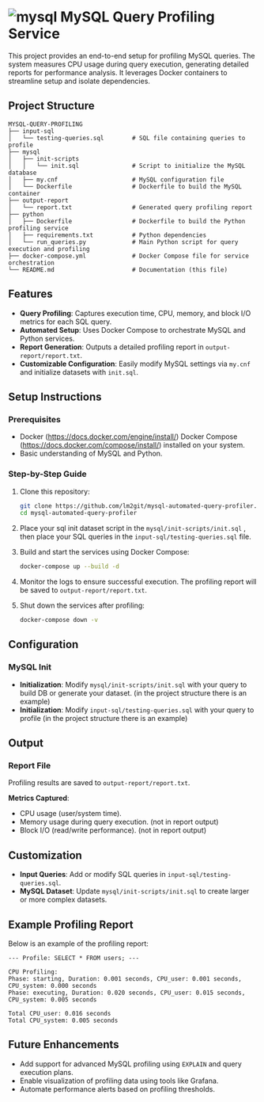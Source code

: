 
# ![mysql](https://skillicons.dev/icons?i=mysql&perline=3) MySQL Query Profiling Service

This project provides an end-to-end setup for profiling MySQL queries. The system measures CPU usage during query execution, generating detailed reports for performance analysis. It leverages Docker containers to streamline setup and isolate dependencies.

## Project Structure

```
MYSQL-QUERY-PROFILING
├── input-sql
│   └── testing-queries.sql        # SQL file containing queries to profile
├── mysql
│   ├── init-scripts
│   │   └── init.sql               # Script to initialize the MySQL database
│   ├── my.cnf                     # MySQL configuration file
│   └── Dockerfile                 # Dockerfile to build the MySQL container
├── output-report
│   └── report.txt                 # Generated query profiling report
├── python
│   ├── Dockerfile                 # Dockerfile to build the Python profiling service
│   ├── requirements.txt           # Python dependencies
│   └── run_queries.py             # Main Python script for query execution and profiling
├── docker-compose.yml             # Docker Compose file for service orchestration
└── README.md                      # Documentation (this file)
```

## Features

- **Query Profiling**: Captures execution time, CPU, memory, and block I/O metrics for each SQL query.
- **Automated Setup**: Uses Docker Compose to orchestrate MySQL and Python services.
- **Report Generation**: Outputs a detailed profiling report in `output-report/report.txt`.
- **Customizable Configuration**: Easily modify MySQL settings via `my.cnf` and initialize datasets with `init.sql`.

## Setup Instructions

### Prerequisites

- Docker (https://docs.docker.com/engine/install/) Docker Compose (https://docs.docker.com/compose/install/) installed on your system.
- Basic understanding of MySQL and Python.

### Step-by-Step Guide

1. Clone this repository:
   ```bash
   git clone https://github.com/lm2git/mysql-automated-query-profiler.git
   cd mysql-automated-query-profiler
   ```

2. Place your sql init dataset script in the `mysql/init-scripts/init.sql` , then place your SQL queries in the `input-sql/testing-queries.sql` file. 

3. Build and start the services using Docker Compose:
   ```bash
   docker-compose up --build -d
   ```

4. Monitor the logs to ensure successful execution. The profiling report will be saved to `output-report/report.txt`.

5. Shut down the services after profiling:
   ```bash
   docker-compose down -v
   ```

## Configuration

### MySQL Init 

- **Initialization**: Modify `mysql/init-scripts/init.sql` with your query to build DB or generate your dataset. (in the project structure there is an example)
- **Initialization**: Modify `input-sql/testing-queries.sql` with your query to profile  (in the project structure there is an example)

## Output

### Report File

Profiling results are saved to `output-report/report.txt`.

**Metrics Captured**:
- CPU usage (user/system time).
- Memory usage during query execution. (not in report output)
- Block I/O (read/write performance). (not in report output)

## Customization

- **Input Queries**: Add or modify SQL queries in `input-sql/testing-queries.sql`.
- **MySQL Dataset**: Update `mysql/init-scripts/init.sql` to create larger or more complex datasets.


## Example Profiling Report

Below is an example of the profiling report:

```
--- Profile: SELECT * FROM users; ---

CPU Profiling:
Phase: starting, Duration: 0.001 seconds, CPU_user: 0.001 seconds, CPU_system: 0.000 seconds
Phase: executing, Duration: 0.020 seconds, CPU_user: 0.015 seconds, CPU_system: 0.005 seconds

Total CPU_user: 0.016 seconds
Total CPU_system: 0.005 seconds
```

## Future Enhancements

- Add support for advanced MySQL profiling using `EXPLAIN` and query execution plans.
- Enable visualization of profiling data using tools like Grafana.
- Automate performance alerts based on profiling thresholds.
